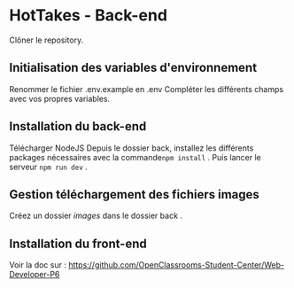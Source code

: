 # HotTakes - Back-end

Clôner le repository.
## Initialisation des variables d'environnement 
Renommer le fichier .env.example en .env 
Compléter les différents champs avec vos propres variables.

## Installation du back-end
Télécharger NodeJS
Depuis le dossier back, installez les différents packages nécessaires avec la commande```npm install``` .
Puis lancer le serveur ```npm run dev``` .

## Gestion téléchargement des fichiers images
Créez un dossier _images_ dans le dossier back .
## Installation du front-end
Voir la doc sur :  https://github.com/OpenClassrooms-Student-Center/Web-Developer-P6